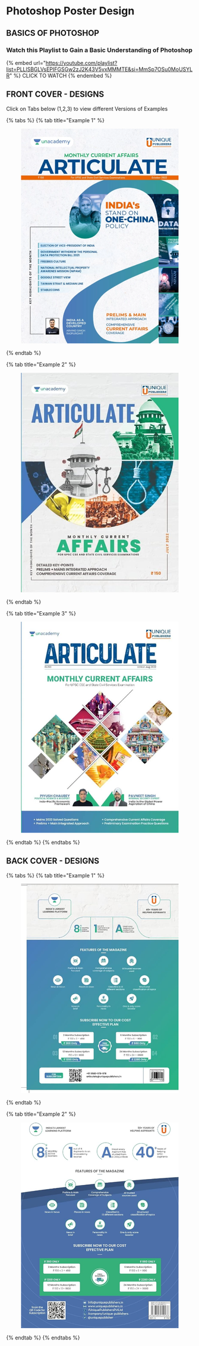 # Photoshop Poster Design

## BASICS OF PHOTOSHOP

### Watch this Playlist to Gain a Basic Understanding of Photoshop

{% embed url="https://youtube.com/playlist?list=PLLlSBGLVsEPIFGSGw2zJ2K43V5vxMMMTE&si=MmSp7OSu0MoUSYLR" %}
CLICK TO WATCH
{% endembed %}

## FRONT COVER - DESIGNS

Click on Tabs below (1,2,3) to view different Versions of Examples

{% tabs %}
{% tab title="Example 1" %}
<figure><img src="../.gitbook/assets/articulate-1.webp" alt=""><figcaption></figcaption></figure>
{% endtab %}

{% tab title="Example 2" %}
<figure><img src="../.gitbook/assets/articulate-3.jpg" alt=""><figcaption></figcaption></figure>
{% endtab %}

{% tab title="Example 3" %}
<figure><img src="../.gitbook/assets/articulate-2.jpg" alt=""><figcaption></figcaption></figure>
{% endtab %}
{% endtabs %}

## BACK COVER - DESIGNS

{% tabs %}
{% tab title="Example 1" %}
<figure><img src="../.gitbook/assets/articulate-4.jpg" alt=""><figcaption></figcaption></figure>
{% endtab %}

{% tab title="Example 2" %}
<figure><img src="../.gitbook/assets/articulate-5.jpg" alt=""><figcaption></figcaption></figure>
{% endtab %}
{% endtabs %}
